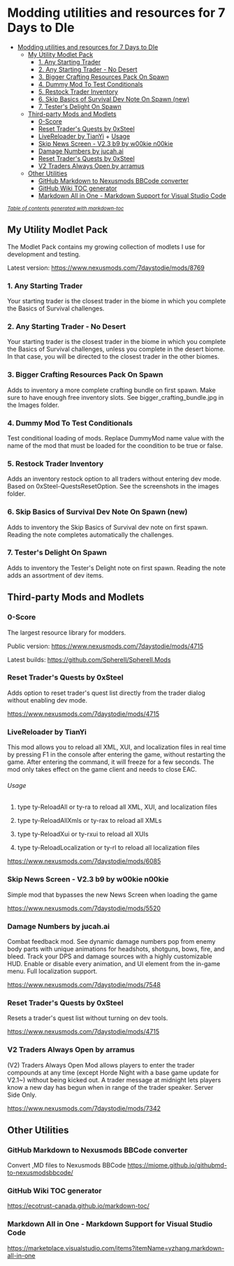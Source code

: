 # Modding utilities and resources for 7 Days to DIe

- [Modding utilities and resources for 7 Days to DIe](#modding-utilities-and-resources-for-7-days-to-die)
  * [My Utility Modlet Pack](#my-utility-modlet-pack)
    + [1. Any Starting Trader](#1-any-starting-trader)
    + [2. Any Starting Trader - No Desert](#2-any-starting-trader---no-desert)
    + [3. Bigger Crafting Resources Pack On Spawn](#3-bigger-crafting-resources-pack-on-spawn)
    + [4. Dummy Mod To Test Conditionals](#4-dummy-mod-to-test-conditionals)
    + [5. Restock Trader Inventory](#5-restock-trader-inventory)
    + [6. Skip Basics of Survival Dev Note On Spawn (new)](#6-skip-basics-of-survival-dev-note-on-spawn--new-)
    + [7. Tester's Delight On Spawn](#7-tester-s-delight-on-spawn)
  * [Third-party Mods and Modlets](#third-party-mods-and-modlets)
    + [0-Score](#0-score)
    + [Reset Trader's Quests by 0xSteel](#reset-trader-s-quests-by-0xsteel)
    + [LiveReloader by TianYi](#livereloader-by-tianyi)
          + [Usage](#usage)
    + [Skip News Screen - V2.3 b9 by w00kie n00kie](#skip-news-screen---v23-b9-by-w00kie-n00kie)
    + [Damage Numbers by jucah.ai](#damage-numbers-by-jucahai)
    + [Reset Trader's Quests by 0xSteel](#reset-trader-s-quests-by-0xsteel-1)
    + [V2 Traders Always Open by arramus](#v2-traders-always-open-by-arramus)
  * [Other Utilities](#other-utilities)
    + [GitHub Markdown to Nexusmods BBCode converter](#github-markdown-to-nexusmods-bbcode-converter)
    + [GitHub Wiki TOC generator](#github-wiki-toc-generator)
    + [Markdown All in One - Markdown Support for Visual Studio Code](#markdown-all-in-one---markdown-support-for-visual-studio-code)

<small><i><a href='http://ecotrust-canada.github.io/markdown-toc/'>Table of contents generated with markdown-toc</a></i></small>



## My Utility Modlet Pack

The Modlet Pack contains my growing collection of modlets I use for development and testing.

Latest version: https://www.nexusmods.com/7daystodie/mods/8769

### 1. Any Starting Trader 

Your starting trader is the closest trader in the biome in which you complete the Basics of Survival challenges.

### 2. Any Starting Trader - No Desert

Your starting trader is the closest trader in the biome in which you complete the Basics of Survival challenges, unless you complete in the desert biome. In that case, you will be directed to the closest trader in the other biomes.

### 3. Bigger Crafting Resources Pack On Spawn

Adds to inventory a more complete crafting bundle on first spawn. Make sure to have enough free inventory slots. See bigger_crafting_bundle.jpg in the Images folder.

### 4. Dummy Mod To Test Conditionals

Test conditional loading of mods. Replace DummyMod name value with the name of the mod that must be loaded for the coondition to be true or false.

### 5. Restock Trader Inventory

Adds an inventory restock option to all traders without entering dev mode. Based on 0xSteel-QuestsResetOption. See the screenshots in the images folder.

### 6. Skip Basics of Survival Dev Note On Spawn (new)

Adds to inventory the Skip Basics of Survival dev note on first spawn. Reading the note completes automatically the challenges.

### 7. Tester's Delight On Spawn

Adds to inventory the Tester's Delight note on first spawn. Reading the note adds an assortment of dev items.

## Third-party Mods and Modlets

### 0-Score

The largest resource library for modders.

Public version: https://www.nexusmods.com/7daystodie/mods/4715

Latest builds: https://github.com/SphereII/SphereII.Mods

### Reset Trader's Quests by 0xSteel

Adds option to reset trader's quest list directly from the trader dialog without enabling dev mode.

https://www.nexusmods.com/7daystodie/mods/4715

### LiveReloader by TianYi

This mod allows you to reload all XML, XUI, and localization files in real time by pressing F1 in the console after entering the game, without restarting the game. After entering the command, it will freeze for a few seconds. The mod only takes effect on the game client and needs to close EAC.

###### Usage

1. type ty-ReloadAll or ty-ra to reload all XML, XUI, and localization files

2. type ty-ReloadAllXmls or ty-rax to reload all XMLs

3. type ty-ReloadXui or ty-rxui to reload all XUIs

4. type ty-ReloadLocalization or ty-rl to reload all localization files

https://www.nexusmods.com/7daystodie/mods/6085

### Skip News Screen - V2.3 b9 by w00kie n00kie

Simple mod that bypasses the new News Screen when loading the game

https://www.nexusmods.com/7daystodie/mods/5520

### Damage Numbers by jucah.ai

Combat feedback mod. See dynamic damage numbers pop from enemy body parts with unique animations for headshots, shotguns, bows, fire, and bleed. Track your DPS and damage sources with a highly customizable HUD. Enable or disable every animation, and UI element from the in-game menu. Full localization support.

https://www.nexusmods.com/7daystodie/mods/7548

### Reset Trader's Quests by 0xSteel

Resets a trader's quest list without turning on dev tools.

https://www.nexusmods.com/7daystodie/mods/4715

### V2 Traders Always Open by arramus

(V2) Traders Always Open Mod allows players to enter the trader compounds at any time (except Horde Night with a base game update for V2.1~) without being kicked out. A trader message at midnight lets players know a new day has begun when in range of the trader speaker. Server Side Only.

https://www.nexusmods.com/7daystodie/mods/7342

## Other Utilities

### GitHub Markdown to Nexusmods BBCode converter

Convert ,MD files to Nexusmods BBCode
https://miome.github.io/githubmd-to-nexusmodsbbcode/

### GitHub Wiki TOC generator

https://ecotrust-canada.github.io/markdown-toc/

### Markdown All in One - Markdown Support for Visual Studio Code

https://marketplace.visualstudio.com/items?itemName=yzhang.markdown-all-in-one
